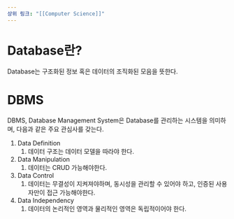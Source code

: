```yaml
---
상위 링크: "[[Computer Science]]"
---
```

# Database란?
Database는 구조화된 정보 혹은 데이터의 조직화된 모음을 뜻한다.


# DBMS
DBMS, Database Management System은 Database를 관리하는 시스템을 의미하며, 다음과 같은 주요 관심사를 갖는다.

1. Data Definition
	1. 데이터 구조는 데이터 모델을 따라야 한다.
2. Data Manipulation
	1. 데이터는 CRUD 가능해야한다.
3. Data Control
	1. 데이터는 무결성이 지켜져야하며, 동시성을 관리할 수 있어야 하고, 인증된 사용자만이 접근 가능해야한다.
4. Data Independency
	1. 데이터의 논리적인 영역과 물리적인 영역은 독립적이어야 한다.

